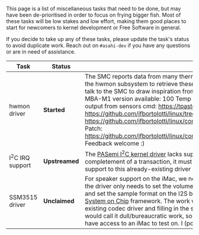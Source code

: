 This page is a list of miscellaneous tasks that need to be done, but may have been de-prioritised in order to focus on frying bigger fish.
Most of these tasks will be low stakes and low effort, making them good places to start for newcomers to kernel development or Free Software
in general.

If you decide to take up any of these tasks, please update the task's status to avoid duplicate work. Reach out on `#asahi-dev` if you have
any questions or are in need of assistance.

| Task | Status | Description | Contact |
| ---- | ------ | ----------- | ------- |
| hwmon driver | **Started** |The SMC reports data from many thermal and power sensors in these machines. We need a driver for the hwmon subsystem to retrieve these values in userspace. There are already multiple drivers that talk to the SMC to draw inspiration from, so this shouldn't be too difficult. <br> MBA-M1 version available: 100 Temp sensors, 34 Current sensors, 28 Voltage sensors. Example of output from sensors cmd: https://tpaste.us/pn7g. Branch (based on asahi--5.19-5): https://github.com/jfbortolotti/linux/tree/hwmon_smc. Commit: https://github.com/jfbortolotti/linux/commit/f0c16a1402eab04b59283c2fb1b2ace3ca5c3500. Patch: https://github.com/jfbortolotti/linux/commit/f0c16a1402eab04b59283c2fb1b2ace3ca5c3500.patch. Feedback welcome :) | marcan<br>jeffmiw |
| I<sup>2</sup>C IRQ support | **Upstreamed** |The [PASemi I<sup>2</sup>C kernel driver](https://github.com/AsahiLinux/linux/blob/asahi/drivers/i2c/busses/i2c-pasemi-core.c) lacks support for IRQs. Rather than simply wait for an interrupt to signify completement of a transaction, it must periodically poll the hardware, which is suboptimal. Adding IRQ support to this already-existing driver should be trivial. | sven<br>amarioguy|
| SSM3515 driver | **Unclaimed** | For speaker support on the iMac, we need a driver for the [SSM3515](https://www.analog.com/en/products/ssm3515.html) speaker amp part. Pretty much the driver only needs to set the volume, request a power-up of all the relevant circuitry inside the chip and set the sample format on the I2S bus while having the right interface of a codec driver in the [ALSA System on Chip](https://www.kernel.org/doc/html/latest/sound/soc/index.html) framework. The work will mostly consist of cannibalizing the boilerplate from an existing codec driver and filling in the specifics of the register map of the part in question. All in all I would call it dull/bureaucratic work, so choose it only if you have some special interest in it, and also have access to an iMac to test on. I (povik) will be happy to consult it. | povik |